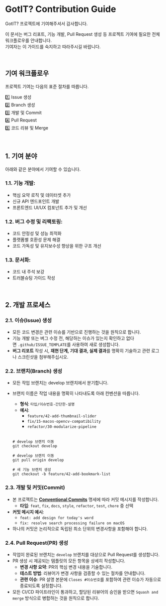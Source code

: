 # GotIT? Contribution Guide

GotIT? 프로젝트에 기여해주셔서 감사합니다.

이 문서는 버그 리포트, 기능 개발, Pull Request 생성 등 프로젝트 기여에 필요한 전체 워크플로우를 안내합니다.   
기여자는 이 가이드를 숙지하고 따라주시길 바랍니다.

<br>

## 기여 워크플로우

프로젝트 기여는 다음의 표준 절차를 따릅니다.

1️⃣ Issue 생성  
2️⃣ Branch 생성  
3️⃣ 개발 및 Commit  
4️⃣ Pull Request  
5️⃣ 코드 리뷰 및 Merge  

<br>

## 1. 기여 분야

아래와 같은 분야에서 기여할 수 있습니다.

### 1.1. 기능 개발:
- 핵심 요약 로직 및 데이터셋 추가
- 신규 API 엔드포인트 개발
- 프론트엔드 UI/UX 컴포넌트 추가 및 개선

### 1.2. 버그 수정 및 리팩토링:
- 코드 안정성 및 성능 최적화
- 플랫폼별 호환성 문제 해결
- 코드 가독성 및 유지보수성 향상을 위한 구조 개선

### 1.3. 문서화:
- 코드 내 주석 보강
- 트러블슈팅 가이드 작성

<br>

## 2. 개발 프로세스

### 2.1. 이슈(Issue) 생성

- 모든 코드 변경은 관련 이슈를 기반으로 진행하는 것을 원칙으로 합니다.
- 기능 개발 또는 버그 수정 전, 해당하는 이슈가 있는지 확인하고 없다면 `.github/ISSUE_TEMPLATE`를 사용하여 새로 생성합니다.
- **버그 리포트** 작성 시, **재현 단계, 기대 결과, 실제 결과**를 명확히 기술하고 관련 로그나 스크린샷을 첨부해주십시오.

### 2.2. 브랜치(Branch) 생성

- 모든 작업 브랜치는 develop 브랜치에서 분기합니다.
- 브랜치 이름은 작업 내용을 명확히 나타내도록 아래 컨벤션을 따릅니다.
    - **형식**: `타입/이슈번호-간단한-설명`
    - **예시**:
        - `feature/42-add-thumbnail-slider`
        - `fix/15-macos-opencv-compatibility`
        - `refactor/30-modularize-pipeline`   
    <br>
    
    ```
    # develop 브랜치 이동
    git checkout develop

    # develop 브랜치 이동
    git pull origin develop

    # 새 기능 브랜치 생성
    git checkout -b feature/42-add-bookmark-list
    ```
    

### 2.3. 개발 및 커밋(Commit)

- 본 프로젝트는 [**Conventional Commits**](https://www.conventionalcommits.org/ko/v1.0.0/) 명세에 따라 커밋 메시지를 작성합니다.
    - **타입**: `feat`, `fix`, `docs`, `style`, `refactor`, `test`, `chore` 중 선택
- **커밋 메시지 예시**:
    - `feat: add design for today's word`
    - `fix: resolve search processing failure on macOS`
- 하나의 커밋은 논리적으로 독립된 최소 단위의 변경사항을 포함해야 합니다.

### 2.4. Pull Request(PR) 생성

- 작업이 완료된 브랜치는 `develop` 브랜치를 대상으로 Pull Request를 생성합니다.
- PR 생성 시 제공되는 템플릿의 모든 항목을 상세히 작성합니다.
    - **변경 사항 요약**: PR의 핵심 변경 내용을 기술합니다.
    - **테스트 방법**: 리뷰어가 변경 사항을 검증할 수 있는 절차를 안내합니다.
    - **관련 이슈**: PR 설명 본문에 `Closes #이슈번호`를 포함하여 관련 이슈가 자동으로 종료되도록 설정합니다.
- 모든 CI/CD 파이프라인이 통과하고, 할당된 리뷰어의 승인을 받으면 `Squash and merge` 방식으로 병합하는 것을 원칙으로 합니다.
